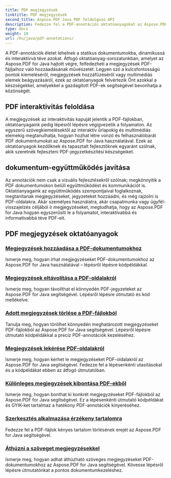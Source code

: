 ```yaml
---
title: PDF megjegyzések
linktitle: PDF megjegyzések
second_title: Aspose.PDF Java PDF feldolgozó API
description: Fedezze fel a PDF-annotációs oktatóanyagokat az Aspose.PDF for Java segítségével, tanuljon meg interaktivitást, megjegyzéseket és egyebeket hozzáadni PDF-fájljaihoz.
type: docs
weight: 10
url: /hu/java/pdf-annotations/
---
```


A PDF-annotációk életet lehelnek a statikus dokumentumokba, dinamikussá és interaktívvá téve azokat. Átfogó oktatóanyag-sorozatunkban, amelyet az Aspose.PDF for Java hajtott végre, felfedezheti a megjegyzések PDF-fájljaihoz való hozzáadásának művészetét. Legyen szó a kulcsfontosságú pontok kiemeléséről, megjegyzések hozzáfűzéséről vagy multimédiás elemek beágyazásáról, ezek az oktatóanyagok felvértezik Önt azokkal a készségekkel, amelyekkel a gazdagított PDF-ek segítségével bevonhatja a közönségét.

## PDF interaktivitás feloldása

A megjegyzések az interaktivitás kapuját jelentik a PDF-fájlokban, oktatóanyagaink pedig lépésről lépésre végigvezetik a folyamaton. Az egyszerű szövegkiemelésektől az interaktív űrlapokig és multimédiás elemekig megtanulhatja, hogyan hozhat létre vonzó és felhasználóbarát PDF dokumentumokat az Aspose.PDF for Java használatával. Ezek az oktatóanyagok kezdőknek és tapasztalt fejlesztőknek egyaránt szólnak, akik szeretnék fejleszteni PDF-jegyzetkészítési készségeiket.

## dokumentum-együttműködés javítása

Az annotációk nem csak a vizuális fejlesztésekről szólnak; megkönnyítik a PDF dokumentumokon belüli együttműködést és kommunikációt is. Oktatóanyagaink az együttműködés szempontjaival foglalkoznak, megtanítanak megjegyzéseket, jegyzeteket hozzáadni, és még rajzolni is PDF-oldalakra. Akár személyes használatra, akár csapatmunka vagy ügyfél-visszajelzés céljából ír megjegyzéseket, megtudhatja, hogy az Aspose.PDF for Java hogyan egyszerűsíti le a folyamatot, interaktívabbá és informatívabbá téve PDF-eit.

## PDF megjegyzések oktatóanyagok
### [Megjegyzések hozzáadása a PDF-dokumentumokhoz](./add-comments-pdf-documents/)
Ismerje meg, hogyan írhat megjegyzéseket PDF-dokumentumokhoz az Aspose.PDF for Java használatával – lépésről lépésre kódpéldákkal.
### [Megjegyzések eltávolítása a PDF-oldalakról](./remove-annotations-pdf-pages/)
Ismerje meg, hogyan távolíthat el könnyedén PDF-jegyzeteket az Aspose.PDF for Java segítségével. Lépésről lépésre útmutató és kód mellékelve.
### [Adott megjegyzések törlése a PDF-fájlokból](./delete-specific-annotations-pdf-files/)
Tanulja meg, hogyan törölhet könnyedén meghatározott megjegyzéseket PDF-fájlokból az Aspose.PDF for Java segítségével. Lépésről lépésre útmutató kódpéldákkal a precíz PDF-annotációk kezeléséhez.
### [Megjegyzések lekérése PDF-oldalakról](./retrieve-annotations-pdf-pages/)
Ismerje meg, hogyan kérhet le megjegyzéseket PDF-oldalakról az Aspose.PDF for Java segítségével. Fedezze fel a lépésenkénti utasításokat és a kódpéldákat ebben az átfogó útmutatóban.
### [Különleges megjegyzések kibontása PDF-ekből](./extract-specific-annotation-pdfs/)
Ismerje meg, hogyan bonthat ki konkrét megjegyzéseket PDF-fájlokból az Aspose.PDF for Java segítségével. Ez a lépésenkénti útmutató kódpéldákat és GYIK-ket tartalmaz a hatékony PDF-annotációk kinyeréséhez.
### [Szerkesztés alkalmazása érzékeny tartalomra](./apply-redaction-sensitive-content/)
Fedezze fel a PDF-fájlok kényes tartalom törlésének erejét az Aspose.PDF for Java segítségével.
### [Áthúzni a szöveget megjegyzésekkel](./strike-through-text-using-annotations/)
Ismerje meg, hogyan adhat áthúzható szöveges megjegyzéseket PDF-dokumentumokhoz az Aspose.PDF for Java segítségével. Kövesse lépésről lépésre útmutatónkat a pontos dokumentumkezeléshez.